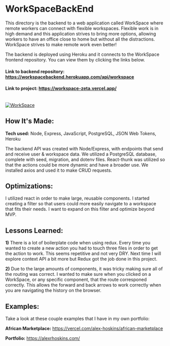 # WorkSpaceBackEnd

This directory is the backend to a web application called WorkSpace where remote workers can connect with flexible workspaces. Flexible work is in high demand and this application strives to bring more options, allowing workers to have an office close to home but without all the distractions. WorkSpace strives to make remote work even better! 

The backend is deployed using Heroku and it connects to the WorkSpace frontend repository. You can view them by clicking the links below.

#### Link to backend repository: https://workspacebackend.herokuapp.com/api/workspace
#### Link to project: https://workspace-zeta.vercel.app/
<br/>
<a href='https://workspace-zeta.vercel.app/' target='_blank'><img src='https://lh3.googleusercontent.com/JLyLl0gMfixeVgTzWgQvLsQGQHtUiRIWeoYXx71Lra9zoaLWBL-tLuI08ICiXNfB11GtY2ImLXXPWM_3Pj94izeVnKgqUiSxNsDZHDU_65y5ZjAQBZBl7zgQZiBfLvx4_JNm40qNsg=w600' alt='WorkSpace'/></a>

## How It's Made:
**Tech used:** Node, Express, JavaScript, PostgreSQL, JSON Web Tokens, Heroku

The backend API was created with Node/Express, with endpoints that send and receive user & workspace data. We utilized a PostgreSQL database, complete with seed, migration, and dotenv files. React-thunk was utilized so that the actions could be more dynamic and have a broader use. We installed axios and used it to make CRUD requests.

## Optimizations: 

I utilized react in order to make large, reusable components. I started creating a filter so that users could more easily navigate to a workspace that fits their needs. I want to expand on this filter and optimize beyond MVP.

## Lessons Learned:  

**1)** There is a lot of boilerplate code when using redux. Every time you wanted to create a new action you had to touch three files in order to get the action to work. This seems repetitive and not very DRY. Next time I will explore context API a bit more but Redux got the job done in this project.

**2)** Due to the large amounts of components, it was tricky making sure all of the routing was correct. I wanted to make sure when you clicked on a WorkSpace, or any specific component, that the route corresponed correctly. This allows the forward and back arrows to work correctly when you are navigating the history on the browser. 

## Examples:
Take a look at these couple examples that I have in my own portfolio:

**African Marketplace:** https://vercel.com/alex-hoskins/african-marketplace

**Portfolio:** https://alexrhoskins.com/
